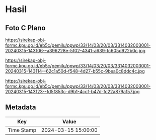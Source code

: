 # Hasil

## Foto C Plano

https://sirekap-obj-formc.kpu.go.id/eb5c/pemilu/ppwp/33/14/03/20/03/3314032003001-20240315-143106--a396228e-5f02-4341-a639-fc605d922b0c.jpg

https://sirekap-obj-formc.kpu.go.id/eb5c/pemilu/ppwp/33/14/03/20/03/3314032003001-20240315-143114--62c1a50d-f548-4d27-b55c-9bea0c8ddc4c.jpg

https://sirekap-obj-formc.kpu.go.id/eb5c/pemilu/ppwp/33/14/03/20/03/3314032003001-20240315-143123--fd5f853c-d9b1-4ccf-b47d-fc22a879a157.jpg


## Metadata

| Key        | Value               |
| ---------- | ------------------- |
| Time Stamp | 2024-03-15 15:00:00 |



